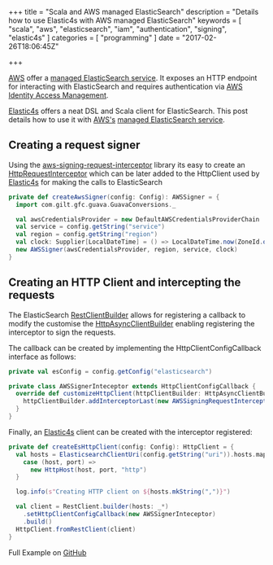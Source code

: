+++
title = "Scala and AWS managed ElasticSearch"
description = "Details how to use Elastic4s with AWS managed ElasticSearch"
keywords = [
 "scala", "aws", "elasticsearch", "iam", "authentication", "signing", "elastic4s"
]
categories = [
 "programming"
]
date = "2017-02-26T18:06:45Z"

+++

[AWS](https://aws.amazon.com/) offer a [managed ElasticSearch service](https://aws.amazon.com/elasticsearch-service/). It exposes an HTTP endpoint for interacting with ElasticSearch and requires authentication via [AWS Identity Access Management](https://aws.amazon.com/documentation/iam/).

[Elastic4s](https://github.com/sksamuel/elastic4s) offers a neat DSL and Scala client for ElasticSearch. This post details how to use it with [AWS's](https://aws.amazon.com/) [managed ElasticSearch service](https://aws.amazon.com/elasticsearch-service/).
## Creating a request signer

Using the [aws-signing-request-interceptor](https://github.com/inreachventures/aws-signing-request-interceptor) library its easy to create an [HttpRequestInterceptor](https://hc.apache.org/httpcomponents-core-ga/httpcore/apidocs/org/apache/http/HttpRequestInterceptor.html) which can be later added to the HttpClient used by [Elastic4s](https://github.com/sksamuel/elastic4s) for making the calls to ElasticSearch

```scala
private def createAwsSigner(config: Config): AWSSigner = {
  import com.gilt.gfc.guava.GuavaConversions._

  val awsCredentialsProvider = new DefaultAWSCredentialsProviderChain
  val service = config.getString("service")
  val region = config.getString("region")
  val clock: Supplier[LocalDateTime] = () => LocalDateTime.now(ZoneId.of("UTC"))
  new AWSSigner(awsCredentialsProvider, region, service, clock)
}
```

## Creating an HTTP Client and intercepting the requests

The ElasticSearch [RestClientBuilder](https://github.com/elastic/elasticsearch/blob/master/client/rest/src/main/java/org/elasticsearch/client/RestClientBuilder.java#L230) allows for registering a callback to modify the customise the [HttpAsyncClientBuilder](http://hc.apache.org/httpcomponents-asyncclient-dev/httpasyncclient/apidocs/org/apache/http/impl/nio/client/HttpAsyncClientBuilder.html#addInterceptorLast(org.apache.http.HttpResponseInterceptor)) enabling registering the interceptor to sign the requests.

The callback can be created by implementing the HttpClientConfigCallback interface as follows:

```scala
private val esConfig = config.getConfig("elasticsearch")

private class AWSSignerInteceptor extends HttpClientConfigCallback {
  override def customizeHttpClient(httpClientBuilder: HttpAsyncClientBuilder): HttpAsyncClientBuilder = {
    httpClientBuilder.addInterceptorLast(new AWSSigningRequestInterceptor(createAwsSigner(esConfig)))
  }
}
```

Finally, an [Elastic4s](https://github.com/sksamuel/elastic4s) client can be created with the interceptor registered:

```scala
private def createEsHttpClient(config: Config): HttpClient = {
  val hosts = ElasticsearchClientUri(config.getString("uri")).hosts.map {
    case (host, port) =>
      new HttpHost(host, port, "http")
  }

  log.info(s"Creating HTTP client on ${hosts.mkString(",")}")

  val client = RestClient.builder(hosts: _*)
    .setHttpClientConfigCallback(new AWSSignerInteceptor)
    .build()
  HttpClient.fromRestClient(client)
}
```

Full Example on [GitHub](https://github.com/imduffy15/scala-aws-hosted-es/blob/master/src/main/scala/Run.scala)

